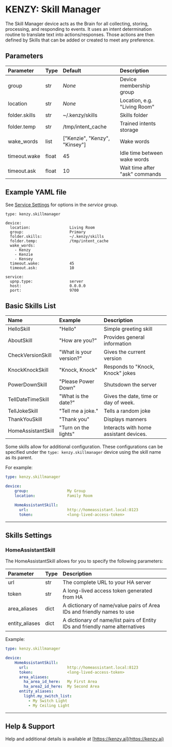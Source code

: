 # KENZY: Skill Manager

The Skill Manager device acts as the Brain for all collecting, storing, processing, and responding to events.  It uses an intent determination routine to translate text into actions/responses.  Those actions are then defined by Skills that can be added or created to meet any preference.

## Parameters
| Parameter           | Type    | Default                       | Description                       |
| :------------------ | :------ | :---------------------------- | :-------------------------------- |
| group               | str     | *None*                        | Device membership group           |
| location            | str     | *None*                        | Location, e.g. "Living Room"      |
| folder.skills       | str     | ~/.kenzy/skills               | Skills folder                     |
| folder.temp         | str     | /tmp/intent_cache             | Trained intents storage           |
| wake_words          | list    | ["Kenzie", "Kenzy", "Kinsey"] | Wake words                        |
| timeout.wake        | float   | 45                            | Idle time between wake words      |
| timeout.ask         | float   | 10                            | Wait time after "ask" commands    |

## Example YAML file

See [Service Settings](kenzy.containers.md) for options in the *service* group.
```
type: kenzy.skillmanager

device: 
  location:                 Living Room
  group:                    Primary
  folder.skills:            ~/.kenzy/skills
  folder.temp:              /tmp/intent_cache
  wake_words:
    - Kenzy
    - Kenzie
    - Kensey
  timeout.wake:             45
  timeout.ask:              10

service:
  upnp.type:                server
  host:                     0.0.0.0
  port:                     9700
```

## Basic Skills List

| Name               | Example                 | Description                            |
| :----------------- | :---------------------- | :------------------------------------- |
| HelloSkill         | "Hello"                 | Simple greeting skill                  |
| AboutSkill         | "How are you?"          | Provides general information           |
| CheckVersionSkill  | "What is your version?" | Gives the current version              |
| KnockKnockSkill    | "Knock, Knock"          | Responds to "Knock, Knock" jokes       |
| PowerDownSkill     | "Please Power Down"     | Shutsdown the server                   |
| TellDateTimeSkill  | "What is the date?"     | Gives the date, time or day of week.   |
| TellJokeSkill      | "Tell me a joke."       | Tells a random joke                    |
| ThankYouSkill      | "Thank you"             | Displays manners                       |
| HomeAssistantSkill | "Turn on the lights"    | Interacts with home assistant devices. |

Some skills allow for additional configuration.  These configurations can be specified under the ```type: kenzy.skillmanager``` device using the skill name as its parent.

For example:
```yaml
type: kenzy.skillmanager

device:
    group:                 My Group
    location:              Family Room

    HomeAssistantSkill:
      url:                 http://homeassistant.local:8123
      token:               <long-lived-access-token>
```

-----

## Skills Settings

### HomeAssistantSkill

The HomeAssistantSkill allows for you to specify the following parameters:

| Parameter       | Type | Description                                                                  |
| :-------------- | :--- | :--------------------------------------------------------------------------- |
| url             | str  | The complete URL to your HA server                                           |
| token           | str  | A long-lived access token generated from HA                                  |
| area_aliases    | dict | A dictionary of name/value pairs of Area IDs and friendly names to use       |
| entity_aliases  | dict | A dictionary of name/list pairs of Entity IDs and friendly name alternatives |

Example:
```yaml
type: kenzy.skillmanager

device:
    HomeAssistantSkill:
      url:                 http://homeassistant.local:8123
      token:               <long-lived-access-token>
      area_aliases:
        ha_area_id_here:   My First Area
        ha_area2_id_here:  My Second Area
      entity_aliases:
        light.my_switch_list:
          - My Switch Light
          - My Ceiling Light
```

-----

## Help &amp; Support
Help and additional details is available at [https://kenzy.ai](https://kenzy.ai)